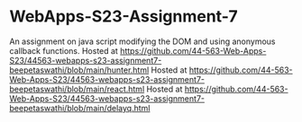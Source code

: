# WebApps-S23-Assignment-7
An assignment on java script modifying the DOM and using anonymous callback functions.
Hosted at https://github.com/44-563-Web-Apps-S23/44563-webapps-s23-assignment7-beepetaswathi/blob/main/hunter.html
Hosted at https://github.com/44-563-Web-Apps-S23/44563-webapps-s23-assignment7-beepetaswathi/blob/main/react.html
Hosted at https://github.com/44-563-Web-Apps-S23/44563-webapps-s23-assignment7-beepetaswathi/blob/main/delayq.html
